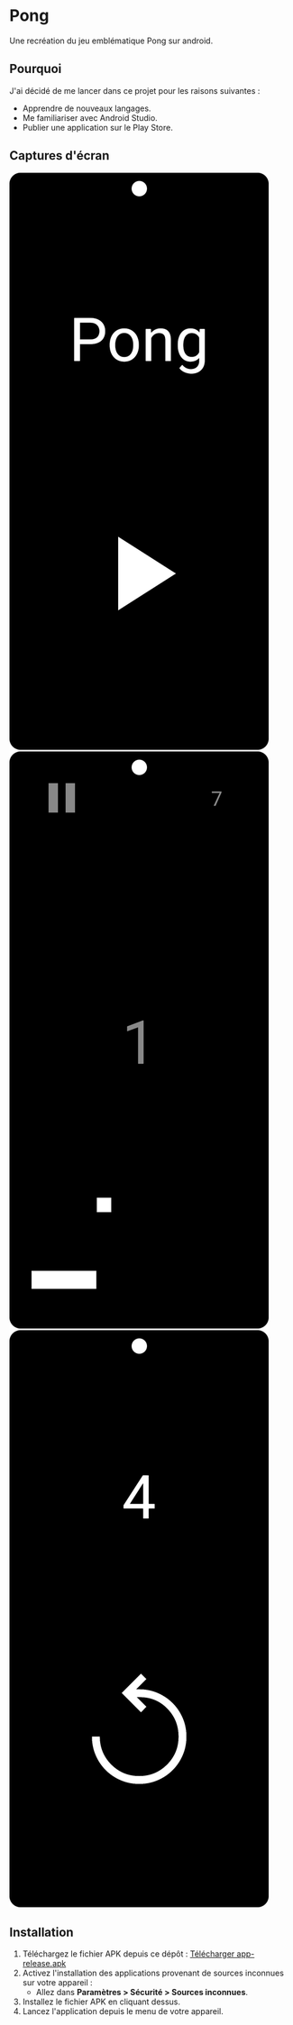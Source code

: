 # Pong
Une recréation du jeu emblématique Pong sur android.

## Pourquoi
J'ai décidé de me lancer dans ce projet pour les raisons suivantes :
- Apprendre de nouveaux langages.
- Me familiariser avec Android Studio.
- Publier une application sur le Play Store.

## Captures d'écran
![Capture d'écran](screenshots/menu_accueil.png)
![Capture d'écran](screenshots/jeu.png)
![Capture d'écran](screenshots/menu_fin.png)

## Installation
1. Téléchargez le fichier APK depuis ce dépôt :
   [Télécharger app-release.apk](releases/app-v1.6-release.apk)
2. Activez l'installation des applications provenant de sources inconnues sur votre appareil :
   - Allez dans **Paramètres > Sécurité > Sources inconnues**.
3. Installez le fichier APK en cliquant dessus.
4. Lancez l'application depuis le menu de votre appareil.
